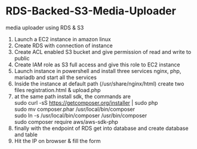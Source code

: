 # RDS-Backed-S3-Media-Uploader
media uploader using RDS &amp; S3

1.	Launch a EC2 instance in amazon linux <br> 
2.	Create RDS with connection of instance 
3.	Create ACL enabled S3 bucket and give permission of read and write to public 
4.	Create IAM role as S3 full access and give this role to EC2 instance 
5.	Launch instance in powershell and install three services nginx, php, mariadb and start all the services
6.	Inside the instance at default path (/usr/share/nginx/html) create two files registration.html & upload.php
7.	at the same path install sdk, the commands are <br>
sudo curl -sS https://getcomposer.org/installer | sudo php <br>
sudo mv composer.phar /usr/local/bin/composer <br>
sudo ln -s /usr/local/bin/composer /usr/bin/composer <br>
sudo composer require aws/aws-sdk-php <br>
8.	finally with the endpoint of RDS get into database and create database and table
9.	Hit the IP on browser & fill the form

